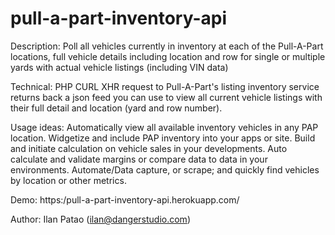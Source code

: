 # pull-a-part-inventory-api

Description:
Poll all vehicles currently in inventory at each of the Pull-A-Part locations, full vehicle details including location and row for single or multiple yards with actual vehicle listings (including VIN data)

Technical:
PHP CURL XHR request to Pull-A-Part's listing inventory service returns back a json feed you can use to view all current vehicle listings with their full detail and location (yard and row number).

Usage ideas:
Automatically view all available inventory vehicles in any PAP location.
Widgetize and include PAP inventory into your apps or site.
Build and initiate calculation on vehicle sales in your developments.
Auto calculate and validate margins or compare data to data in your environments.
Automate/Data capture, or scrape; and quickly find vehicles by location or other metrics.

Demo:
https:/pull-a-part-inventory-api.herokuapp.com/

Author:
Ilan Patao (ilan@dangerstudio.com)
